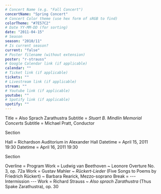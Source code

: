 ```yaml
---
# Concert Name (e.g. "Fall Concert")
concertName: "Spring Concert"
# Concert Color theme (use hex form of sRGB to find)
colorTheme: "#7E57C2"
# Date YY-MM-DD (for sorting)
date: "2011-04-15"
# Season
season: "2010/11"
# Is current season?
current: "false"
# Poster filename (without extension)
poster: "r-strauss"
# Google Calendar link (if applicable)
calendar: ""
# Ticket link (if applicable)
tickets: ""
# Livestream link (if applicable)
stream: ""
# Youtube link (if applicable)
youtube: ""
# Spotify link (if applicable)
spotify: ""
---
```

Title = Also Sprach Zarathustra
Subtitle = *Stuart B. Mindlin Memorial Concerts*
Subtitle = Michael Pratt, Conductor

Section

Hall = Richardson Auditorium in Alexander Hall
Datetime = April 15, 2011 19:30
Datetime = April 16, 2011 19:30

Section

Overline = Program
Work = Ludwig van Beethoven ~ Leonore Overture No. 3, op. 72a
Work = Gustav Mahler ~ *Rückert-Lieder* (Five Songs to Poems by Friedrich Rückert) ~ Barbara Rearick, Mezzo-soprano
Break = --- Intermission ---
Work = Richard Strauss ~ *Also sprach Zarathustra* (Thus Spake Zarathustra), op. 30
